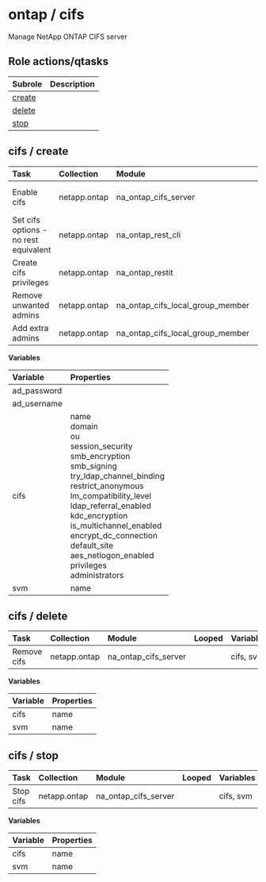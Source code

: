 # ontap / cifs 
Manage NetApp ONTAP CIFS server  
  






## Role actions/qtasks

| Subrole | Description |
| :------ | :---------- |
| [create](#cifs--create) |  |
| [delete](#cifs--delete) |  |
| [stop](#cifs--stop) |  |



## cifs / create

| Task | Collection | Module | Looped | Variables |
| :--- | :--------- | :----- | :----- | :-------- |
| Enable cifs | netapp.ontap | na_ontap_cifs_server |  | ad_password, ad_username, cifs, svm |
| Set cifs options - no rest equivalent | netapp.ontap | na_ontap_rest_cli |  |  |
| Create cifs privileges | netapp.ontap | na_ontap_restit | x | cifs |
| Remove unwanted admins | netapp.ontap | na_ontap_cifs_local_group_member | x | cifs, svm |
| Add extra admins | netapp.ontap | na_ontap_cifs_local_group_member | x | cifs, svm |


**Variables**

| Variable | Properties |
| :------- | :--------- |
| ad_password |  |
| ad_username |  |
| cifs | name<br>domain<br>ou<br>session_security<br>smb_encryption<br>smb_signing<br>try_ldap_channel_binding<br>restrict_anonymous<br>lm_compatibility_level<br>ldap_referral_enabled<br>kdc_encryption<br>is_multichannel_enabled<br>encrypt_dc_connection<br>default_site<br>aes_netlogon_enabled<br>privileges<br>administrators |
| svm | name |



## cifs / delete

| Task | Collection | Module | Looped | Variables |
| :--- | :--------- | :----- | :----- | :-------- |
| Remove cifs | netapp.ontap | na_ontap_cifs_server |  | cifs, svm |


**Variables**

| Variable | Properties |
| :------- | :--------- |
| cifs | name |
| svm | name |



## cifs / stop

| Task | Collection | Module | Looped | Variables |
| :--- | :--------- | :----- | :----- | :-------- |
| Stop cifs | netapp.ontap | na_ontap_cifs_server |  | cifs, svm |


**Variables**

| Variable | Properties |
| :------- | :--------- |
| cifs | name |
| svm | name |




